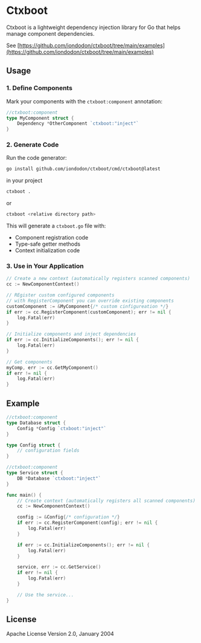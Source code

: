 # Ctxboot

Ctxboot is a lightweight dependency injection library for Go that helps manage component dependencies.

See [https://github.com/iondodon/ctxboot/tree/main/examples](https://github.com/iondodon/ctxboot/tree/main/examples)

## Usage

### 1. Define Components

Mark your components with the `ctxboot:component` annotation:

```go
//ctxboot:component
type MyComponent struct {
    Dependency *OtherComponent `ctxboot:"inject"`
}
```

### 2. Generate Code

Run the code generator:

```bash
go install github.com/iondodon/ctxboot/cmd/ctxboot@latest
```

in your project

```bash
ctxboot .
```

or

```bash
ctxboot <relative directory path>
```

This will generate a `ctxboot.go` file with:

- Component registration code
- Type-safe getter methods
- Context initialization code

### 3. Use in Your Application

```go
// Create a new context (automatically registers scanned components)
cc := NewComponentContext()

// REgister custom configured components
// with RegisterComponent you can override existing components
customComponent := &MyComponent{/* custom cinfigureation */}
if err := cc.RegisterComponent(customComponent); err != nil {
    log.Fatal(err)
}

// Initialize components and inject dependencies
if err := cc.InitializeComponents(); err != nil {
    log.Fatal(err)
}

// Get components
myComp, err := cc.GetMyComponent()
if err != nil {
    log.Fatal(err)
}
```

## Example

```go
//ctxboot:component
type Database struct {
    Config *Config `ctxboot:"inject"`
}

type Config struct {
    // configuration fields
}

//ctxboot:component
type Service struct {
    DB *Database `ctxboot:"inject"`
}

func main() {
    // Create context (automatically registers all scanned components)
    cc := NewComponentContext()

    config := &Config{/* configuration */}
    if err := cc.RegisterComponent(config); err != nil {
        log.Fatal(err)
    }

    if err := cc.InitializeComponents(); err != nil {
        log.Fatal(err)
    }

    service, err := cc.GetService()
    if err != nil {
        log.Fatal(err)
    }

    // Use the service...
}
```

## License

Apache License Version 2.0, January 2004
